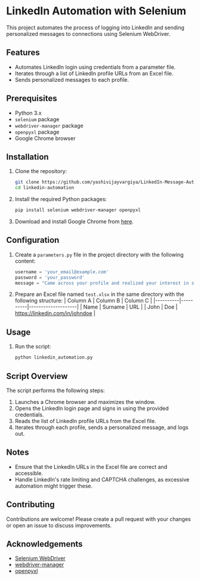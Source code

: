 

# LinkedIn Automation with Selenium

This project automates the process of logging into LinkedIn and sending personalized messages to connections using Selenium WebDriver.

## Features

- Automates LinkedIn login using credentials from a parameter file.
- Iterates through a list of LinkedIn profile URLs from an Excel file.
- Sends personalized messages to each profile.

## Prerequisites

- Python 3.x
- `selenium` package
- `webdriver-manager` package
- `openpyxl` package
- Google Chrome browser

## Installation

1. Clone the repository:
    ```bash
    git clone https://github.com/yashivijayvargiya/LinkedIn-Message-Automation
    cd linkedin-automation
    ```

2. Install the required Python packages:
    ```bash
    pip install selenium webdriver-manager openpyxl
    ```

3. Download and install Google Chrome from [here](https://www.google.com/chrome/).

## Configuration

1. Create a `parameters.py` file in the project directory with the following content:
    ```python
    username = 'your_email@example.com'
    password = 'your_password'
    message = "Came across your profile and realized your interest in sports and supporting young talent"
    ```

2. Prepare an Excel file named `test.xlsx` in the same directory with the following structure:
    | Column A | Column B | Column C           |
    |----------|----------|--------------------|
    | Name     | Surname  | URL                |
    | John     | Doe      | https://linkedin.com/in/johndoe |

## Usage

1. Run the script:
    ```bash
    python linkedin_automation.py
    ```

## Script Overview

The script performs the following steps:

1. Launches a Chrome browser and maximizes the window.
2. Opens the LinkedIn login page and signs in using the provided credentials.
3. Reads the list of LinkedIn profile URLs from the Excel file.
4. Iterates through each profile, sends a personalized message, and logs out.

## Notes

- Ensure that the LinkedIn URLs in the Excel file are correct and accessible.
- Handle LinkedIn's rate limiting and CAPTCHA challenges, as excessive automation might trigger these.

## Contributing

Contributions are welcome! Please create a pull request with your changes or open an issue to discuss improvements.


## Acknowledgements

- [Selenium WebDriver](https://www.selenium.dev/)
- [webdriver-manager](https://pypi.org/project/webdriver-manager/)
- [openpyxl](https://openpyxl.readthedocs.io/en/stable/)

